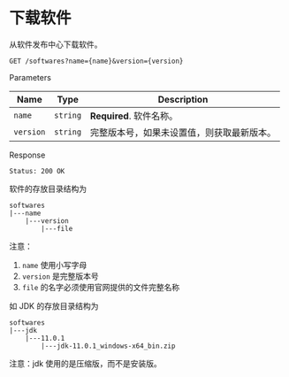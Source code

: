 # 下载软件

从软件发布中心下载软件。

```
GET /softwares?name={name}&version={version}
```

Parameters

| Name | Type | Description |
|------|------|-------------|
| `name` | `string` | **Required**. 软件名称。 |
| `version` | `string` | 完整版本号，如果未设置值，则获取最新版本。 |

Response

```
Status: 200 OK
```

软件的存放目录结构为

```
softwares
|---name
    |---version
        |---file
```

注意：
1. `name` 使用小写字母
2. `version` 是完整版本号
3. `file` 的名字必须使用官网提供的文件完整名称

如 JDK 的存放目录结构为

```
softwares
|---jdk
    |---11.0.1
        |---jdk-11.0.1_windows-x64_bin.zip
```

注意：jdk 使用的是压缩版，而不是安装版。


